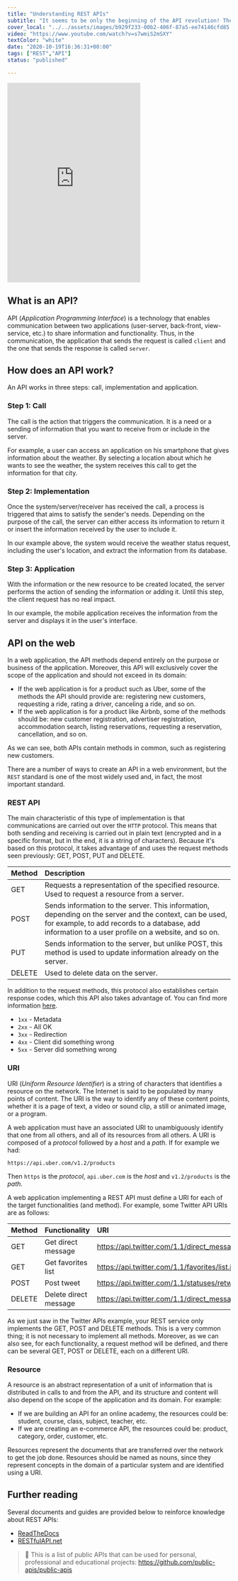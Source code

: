 ```yaml
---
title: "Understanding REST APIs"
subtitle: "It seems to be only the beginning of the API revolution! The path of humanity drives towards the API's architecture. You can learn any language or tool, but this is one of those few specialties that will guarantee you a well paid job for the next 60 years, so get comfortable with REST API. :)"
cover_local: "../../assets/images/b929f233-00b2-406f-87a5-ee74146cfd85.jpeg"
video: "https://www.youtube.com/watch?v=s7wmiS2mSXY"
textColor: "white"
date: "2020-10-19T16:36:31+00:00"
tags: ["REST","API"]
status: "published"

---
```


<iframe height="450" src="https://www.youtube.com/embed/s7wmiS2mSXY" frameborder="0" allow="accelerometer; autoplay; encrypted-media; gyroscope; picture-in-picture" allowfullscreen></iframe>

## What is an API?

API (*Application Programming Interface*) is a technology that enables communication between two applications (user-server, back-front, view-service, etc.) to share information and functionality. Thus, in the communication, the application that sends the request is called `client` and the one that sends the response is called `server`.

## How does an API work?

An API works in three steps: call, implementation and application.

### Step 1: Call
The call is the action that triggers the communication. It is a need or a sending of information that you want to receive from or include in the server.

For example, a user can access an application on his smartphone that gives information about the weather. By selecting a location about which he wants to see the weather, the system receives this call to get the information for that city.

### Step 2: Implementation
Once the system/server/receiver has received the call, a process is triggered that aims to satisfy the sender's needs. Depending on the purpose of the call, the server can either access its information to return it or insert the information received by the user to include it.

In our example above, the system would receive the weather status request, including the user's location, and extract the information from its database.

### Step 3: Application
With the information or the new resource to be created located, the server performs the action of sending the information or adding it. Until this step, the client request has no real impact.

In our example, the mobile application receives the information from the server and displays it in the user's interface.

## API on the web
In a web application, the API methods depend entirely on the purpose or business of the application. Moreover, this API will exclusively cover the scope of the application and should not exceed in its domain:

- If the web application is for a product such as Uber, some of the methods the API should provide are: registering new customers, requesting a ride, rating a driver, canceling a ride, and so on.
- If the web application is for a product like Airbnb, some of the methods should be: new customer registration, advertiser registration, accommodation search, listing reservations, requesting a reservation, cancellation, and so on.

As we can see, both APIs contain methods in common, such as registering new customers.

There are a number of ways to create an API in a web environment, but the `REST` standard is one of the most widely used and, in fact, the most important standard.

### REST API
The main characteristic of this type of implementation is that communications are carried out over the `HTTP` protocol. This means that both sending and receiving is carried out in plain text (encrypted and in a specific format, but in the end, it is a string of characters). Because it's based on this protocol, it takes advantage of and uses the request methods seen previously: GET, POST, PUT and DELETE.

|Method        |Description  |
|:-------------|:----------------|
|GET | Requests a representation of the specified resource. Used to request a resource from a server. |
|POST | Sends information to the server. This information, depending on the server and the context, can be used, for example, to add records to a database, add information to a user profile on a website, and so on. |
|PUT | Sends information to the server, but unlike POST, this method is used to update information already on the server. |
|DELETE | Used to delete data on the server. |

In addition to the request methods, this protocol also establishes certain response codes, which this API also takes advantage of. You can find more information [here](https://developer.mozilla.org/en-US/docs/Web/HTTP/Status).

+ `1xx` - Metadata
+ `2xx` - All OK
+ `3xx` - Redirection
+ `4xx` - Client did something wrong
+ `5xx` - Server did something wrong

### URI
URI (*Uniform Resource Identifier*) is a string of characters that identifies a resource on the network. The Internet is said to be populated by many points of content. The URI is the way to identify any of these content points, whether it is a page of text, a video or sound clip, a still or animated image, or a program.

A web application must have an associated URI to unambiguously identify that one from all others, and all of its resources from all others. A URI is composed of a *protocol* followed by a *host* and a *path*. If for example we had:

```text
https://api.uber.com/v1.2/products
```

Then `https` is the *protocol*, `api.uber.com` is the *host* and `v1.2/products` is the *path*.

A web application implementing a REST API must define a URI for each of the target functionalities (and method). For example, some Twitter API URIs are as follows:

|Method        |Functionality      |URI     |
|:-------------|:------------------|:-----------|
| GET | Get direct message | https://api.twitter.com/1.1/direct_messages/events/show.json |
| GET | Get favorites list | https://api.twitter.com/1.1/favorites/list.json |
| POST | Post tweet | https://api.twitter.com/1.1/statuses/retweet/:id.json | 
| DELETE | Delete direct message | https://api.twitter.com/1.1/direct_messages/events/destroy.json |

As we just saw in the Twitter APIs example, your REST service only implements the GET, POST and DELETE methods. This is a very common thing; it is not necessary to implement all methods. Moreover, as we can also see, for each functionality, a request method will be defined, and there can be several GET, POST or DELETE, each on a different URI.

### Resource
A resource is an abstract representation of a unit of information that is distributed in calls to and from the API, and its structure and content will also depend on the scope of the application and its domain. For example:

+ If we are building an API for an online academy, the resources could be: student, course, class, subject, teacher, etc.
+ If we are creating an e-commerce API, the resources could be: product, category, order, customer, etc.
  
Resources represent the documents that are transferred over the network to get the job done. Resources should be named as nouns, since they represent concepts in the domain of a particular system and are identified using a URI.

## Further reading
Several documents and guides are provided below to reinforce knowledge about REST APIs:

- [ReadTheDocs](https://restful-api-design.readthedocs.io/en/latest/resources.html)
- [RESTfulAPI.net](https://restfulapi.net/)

> 🔗 This is a list of public APIs that can be used for personal, professional and educational projects: https://github.com/public-apis/public-apis
